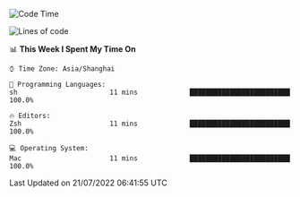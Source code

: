 <!--START_SECTION:waka-->
![Code Time](http://img.shields.io/badge/Code%20Time-747%20hrs%2049%20mins-blue)

![Lines of code](https://img.shields.io/badge/From%20Hello%20World%20I%27ve%20Written-22%20Thousand%20lines%20of%20code-blue)

📊 **This Week I Spent My Time On** 

```text
⌚︎ Time Zone: Asia/Shanghai

💬 Programming Languages: 
sh                       11 mins             █████████████████████████   100.0%

🔥 Editors: 
Zsh                      11 mins             █████████████████████████   100.0%

💻 Operating System: 
Mac                      11 mins             █████████████████████████   100.0%

```


 Last Updated on 21/07/2022 06:41:55 UTC
<!--END_SECTION:waka-->
